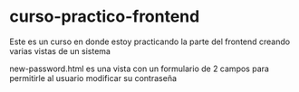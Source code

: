 # curso-practico-frontend
Este es un curso en donde estoy practicando la parte del frontend creando varias vistas de un sistema

new-password.html es una vista con un formulario de 2 campos para permitirle al usuario modificar su contraseña
